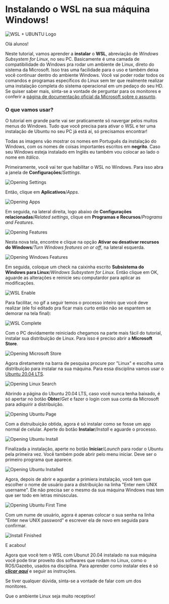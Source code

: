 # Instalando o WSL na sua máquina Windows!
![WSL + UBUNTU Logo](/assets/img/WSL/Windows_WSL.jpg)

Olá alunos!

Neste tutorial, vamos aprender a **instalar** o **WSL**, abreviação de *Windows Subsystem for Linux*, no seu PC. Basicamente é uma camada de compatibilidade do Windows pra rodar um ambiente de Linux, direto do sistema da Microsoft. Isso tras uma facilidade para o uso e também deixa você continuar dentro do ambiente Windows. Você vai poder rodar todos os comandos e programas específicos do Linux sem ter que realmente realizar uma instalação completa do sistema operacional em um pedaço do seu HD. Se quiser saber mais, sinta-se a vontade de perguntar para os monitores e conferir a [página de documentação oficial da Microsoft sobre o assunto](https://docs.microsoft.com/en-us/windows/wsl/about).

### O que vamos usar?

O tutorial em grande parte vai ser praticamente só navergar pelos muitos menus do Windows. Tudo que você precisa para ativar o WSL e ter uma instalação de Ubuntu no seu PC já está aí, só precisamos encontrar! 

Todas as imagens vão mostrar os nomes em Português da instalação do Windows, com os nomes de coisas importantes escritos em **negrito**. Caso seu Windows esteja instalado em Inglês eu também vou colocar ao lado o nome em *itálico*.

Primeiramente, você vai ter que habilitar o WSL no Windows. Para isso abra a janela de **Configurações**/*Settings*.

![Opening Settings](/assets/img/WSL/WSL_Configuracoes.png)

Então, clique em **Aplicativos**/*Apps*.

![Opening Apps](/assets/img/WSL/WSL_Apps.png)

Em seguida, na lateral direita, logo abaixo de **Configurações relacionadas**/*Related settings*, clique em **Programas e Recursos**/*Programs and Features*.

![Opening Features](/assets/img/WSL/WSL_Features.png)

Nesta nova tela, encontre e clique na opção **Ativar ou desativar recursos do Windows**/*Turn Windows features on or off*, na lateral esquerda.

![Opening Windows Features](/assets/img/WSL/WSL_Windows_Features.png)

Em seguida, coloque um check na caixinha escrito **Subsistema do Windows para Linux**/*Windows Subsystem for Linux*. Então clique em OK, aguarde as alterações e reinicie seu computardor para aplicar as modificações.

![WSL Enable](/assets/img/WSL/WSL_Enable.png)

Para facilitar, no gif a seguir temos o processo inteiro que você deve realizar (ele foi editado pra ficar mais curto então não se espantem se demorar na tela final):

![WSL Complete](/assets/gif/WSL/Complete1.gif)

Com o PC devidamente reiniciado chegamos na parte mais fácil do tutorial, instalar sua distribuição de Linux. Para isso é preciso abrir a **Microsoft Store**.

![Opening Microsoft Store](/assets/img/WSL/WSL_Store.png)

Agora diretamente na barra de pesquisa procure por "Linux" e escolha uma distribuição para instalar na sua máquina. Para essa disciplina vamos usar o [Ubuntu 20.04 LTS](https://www.microsoft.com/en-us/p/ubuntu/9nblggh4msv6?activetab=pivot:overviewtab).

![Opening Linux Search](/assets/img/WSL/WSL_Store_Search.png)

Abrindo a página do Ubuntu 20.04 LTS, caso você nunca tenha baixado, é só apertar no botão **Obter**/*Get* e fazer o login com sua conta da Microsoft para adiquirir a distribuição.

![Opening Ubuntu Page](/assets/img/WSL/WSL_Store_Ubuntu.png)

Com a distruibuição obtida, agora é só instalar como se fosse um app normal de celular. Aperte do botão **Instalar**/*Install* e aguarde o processo.

![Opening Ubuntu Install](/assets/img/WSL/WSL_Store_Ubuntu_Install.png)

Finalizada a instalação, aperte no botão **Iniciar**/*Launch* para rodar o Ubuntu pela primeira vez. Você também pode abrir pelo menu iniciar. Deve ser o primeiro programa que aparece.

![Opening Ubuntu Installed](/assets/img/WSL/WSL_Installed.png)

Agora, depois de abrir e aguardar a primiera instalação, você tem que escolher o nome de usuário para a distribuição na linha "Enter nem UNIX username". Ele não precisa ser o mesmo da sua máquina Windows mas tem que ser todo em letras minúsculas.

![Opening Ubuntu First Time](/assets/img/WSL/WSL_First_Open.png)

Com um nume de usuário, agora é apenas colocar o sua senha na linha "Enter new UNIX password" e escrever ela de novo em seguida para confirmar.

![Install Finished](/assets/img/WSL/WSL_Finished.png)

E acabou! 

Agora que você tem o WSL com Ubunut 20.04 instalado na sua máquina você pode tirar proveito dos softwares que rodam no Linux, como o ROS/Gazebo, usados na disciplina. Para aprender como instalar eles é só ***[clicar aqui](../InstalationGuides/ROSGazeboWSL.md)*** e seguir as instruções.

Se tiver qualquer dúvida, sinta-se a vontade de falar com um dos monitores. 

Que o ambiente Linux seja muito receptivo!